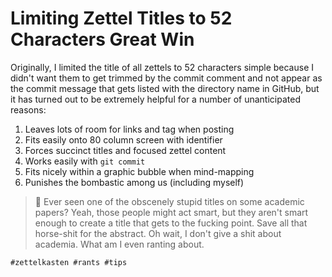 # Limiting Zettel Titles to 52 Characters Great Win

Originally, I limited the title of all zettels to 52 characters simple
because I didn't want them to get trimmed by the commit comment and not
appear as the commit message that gets listed with the directory name in
GitHub, but it has turned out to be extremely helpful for a number of
unanticipated reasons:

1. Leaves lots of room for links and tag when posting
1. Fits easily onto 80 column screen with identifier
1. Forces succinct titles and focused zettel content
1. Works easily with `git commit`
1. Fits nicely within a graphic bubble when mind-mapping
1. Punishes the bombastic among us (including myself)

> 🤬
> Ever seen one of the obscenely stupid titles on some academic papers?
> Yeah, those people might act smart, but they aren't smart enough to
> create a title that gets to the fucking point. Save all that
> horse-shit for the abstract. Oh wait, I don't give a shit about
> academia. What am I even ranting about.

    #zettelkasten #rants #tips
